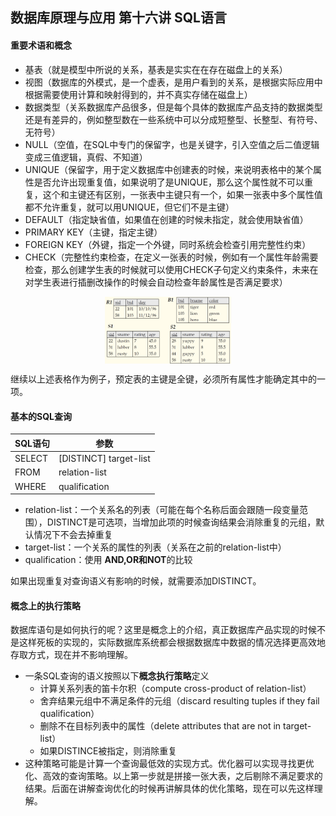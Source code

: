 ## 数据库原理与应用 第十六讲 SQL语言

#### **重要术语和概念**

- 基表（就是模型中所说的关系，基表是实实在在存在磁盘上的关系）
- 视图（数据库的外模式，是一个虚表，是用户看到的关系，是根据实际应用中根据需要使用计算和映射得到的，并不真实存储在磁盘上）
- 数据类型（关系数据库产品很多，但是每个具体的数据库产品支持的数据类型还是有差异的，例如整型数在一些系统中可以分成短整型、长整型、有符号、无符号）
- NULL（空值，在SQL中专门的保留字，也是关键字，引入空值之后二值逻辑变成三值逻辑，真假、不知道）
- UNIQUE（保留字，用于定义数据库中创建表的时候，来说明表格中的某个属性是否允许出现重复值，如果说明了是UNIQUE，那么这个属性就不可以重复，这个和主键还有区别，一张表中主键只有一个，如果一张表中多个属性值都不允许重复，就可以用UNIQUE，但它们不是主键）
- DEFAULT（指定缺省值，如果值在创建的时候未指定，就会使用缺省值）
- PRIMARY KEY（主键，指定主键）
- FOREIGN KEY（外键，指定一个外键，同时系统会检查引用完整性约束）
- CHECK（完整性约束检查，在定义一张表的时候，例如有一个属性年龄需要检查，那么创建学生表的时候就可以使用CHECK子句定义约束条件，未来在对学生表进行插删改操作的时候会自动检查年龄属性是否满足要求）

<img src="img/Note_16/sql_exp.png" width="40%" style="display:block;margin:auto;">

继续以上述表格作为例子，预定表的主键是全键，必须所有属性才能确定其中的一项。

#### **基本的SQL查询**

<!-- | --- | --- | -->
| SQL语句 | 参数 |
| --- | --- |
| SELECT | \[DISTINCT\] target-list |
| FROM | relation-list |
| WHERE |   qualification |

- relation-list：一个关系名的列表（可能在每个名称后面会跟随一段变量范围），DISTINCT是可选项，当增加此项的时候查询结果会消除重复的元组，默认情况下不会去掉重复
- target-list：一个关系的属性的列表（关系在之前的relation-list中）
- qualification：使用 **AND,OR和NOT**的比较

如果出现重复对查询语义有影响的时候，就需要添加DISTINCT。

#### **概念上的执行策略**

数据库语句是如何执行的呢？这里是概念上的介绍，真正数据库产品实现的时候不是这样死板的实现的，实际数据库系统都会根据数据库中数据的情况选择更高效地存取方式，现在并不影响理解。

- 一条SQL查询的语义按照以下**概念执行策略**定义
  - 计算关系列表的笛卡尔积（compute cross-product of relation-list）
  - 舍弃结果元组中不满足条件的元组（discard resulting tuples if they fail qualification）
  - 删除不在目标列表中的属性（delete attributes that are not in target-list）
  - 如果DISTINCE被指定，则消除重复
- 这种策略可能是计算一个查询最低效的实现方式。优化器可以实现寻找更优化、高效的查询策略。以上第一步就是拼接一张大表，之后剔除不满足要求的结果。后面在讲解查询优化的时候再讲解具体的优化策略，现在可以先这样理解。
